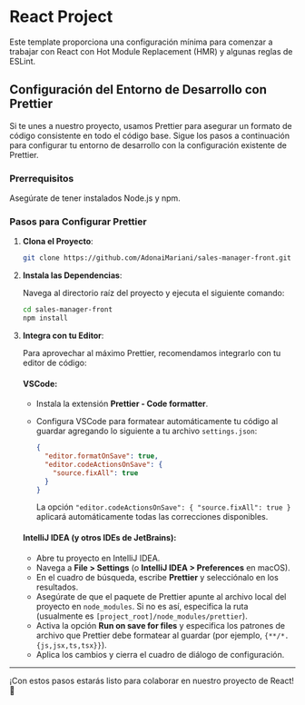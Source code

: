 # React Project

Este template proporciona una configuración mínima para comenzar a trabajar con React con Hot Module Replacement (HMR) y algunas reglas de ESLint.

## Configuración del Entorno de Desarrollo con Prettier

Si te unes a nuestro proyecto, usamos Prettier para asegurar un formato de código consistente en todo el código base. Sigue los pasos a continuación para configurar tu entorno de desarrollo con la configuración existente de Prettier.

### Prerrequisitos

Asegúrate de tener instalados Node.js y npm.

### Pasos para Configurar Prettier

1. **Clona el Proyecto**:

   ```bash
   git clone https://github.com/AdonaiMariani/sales-manager-front.git
   ```

2. **Instala las Dependencias**:

   Navega al directorio raíz del proyecto y ejecuta el siguiente comando:

   ```bash
   cd sales-manager-front
   npm install
   ```

3. **Integra con tu Editor**:

   Para aprovechar al máximo Prettier, recomendamos integrarlo con tu editor de código:

   #### VSCode:

   - Instala la extensión **Prettier - Code formatter**.
   - Configura VSCode para formatear automáticamente tu código al guardar agregando lo siguiente a tu archivo `settings.json`:

     ```json
     {
       "editor.formatOnSave": true,
       "editor.codeActionsOnSave": {
         "source.fixAll": true
       }
     }
     ```

     La opción `"editor.codeActionsOnSave": { "source.fixAll": true }` aplicará automáticamente todas las correcciones disponibles.

   #### IntelliJ IDEA (y otros IDEs de JetBrains):

   - Abre tu proyecto en IntelliJ IDEA.
   - Navega a **File > Settings** (o **IntelliJ IDEA > Preferences** en macOS).
   - En el cuadro de búsqueda, escribe **Prettier** y selecciónalo en los resultados.
   - Asegúrate de que el paquete de Prettier apunte al archivo local del proyecto en `node_modules`. Si no es así, especifica la ruta (usualmente es `[project_root]/node_modules/prettier`).
   - Activa la opción **Run on save for files** y especifica los patrones de archivo que Prettier debe formatear al guardar (por ejemplo, `{**/*.{js,jsx,ts,tsx}}`).
   - Aplica los cambios y cierra el cuadro de diálogo de configuración.

---

¡Con estos pasos estarás listo para colaborar en nuestro proyecto de React! 🎉
